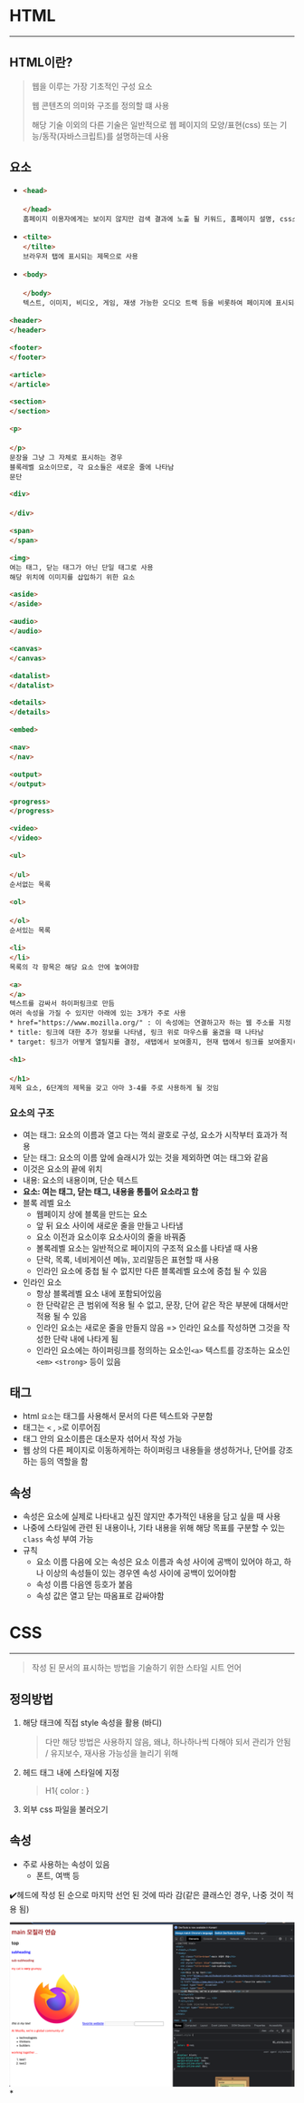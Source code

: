# HTML

---

## HTML이란? 

> 웹을 이루는 가장 기초적인 구성 요소
>
> 웹 콘텐츠의 의미와 구조를 정의할 떄 사용
>
> 해당 기술 이외의 다른 기술은 일반적으로 웹 페이지의 모양/표현(css) 또는 기능/동작(자바스크립트)를 설명하는데 사용

## 요소 

* ```html
  <head>
    
  </head>
  홈페이지 이용자에게는 보이지 않지만 검색 결과에 노출 될 키워드, 홈페이지 설명, css스타일등 html페이지의 모든 내용을 담고 있음
  ```

* ```html
  <tilte>
  </tilte>
  브라우저 탭에 표시되는 제목으로 사용
  ```

* ```html
  <body>
    
  </body>
  텍스트, 이미지, 비디오, 게임, 재생 가능한 오디오 트랙 등을 비롯하여 페이지에 표시되는 모든 콘텐츠가 포함 됨

```html
<header>
</header>
```

```html
<footer>
</footer>
```

```html
<article>
</article>
```

```html
<section>
</section>
```

```html
<p>
  
</p>
문장을 그냥 그 자체로 표시하는 경우
블록레벨 요소이므로, 각 요소들은 새로운 줄에 나타남
문단
```

```html
<div>
  
</div>
```

```html
<span>
</span>
```

```html
<img>
여는 태그, 닫는 태그가 아닌 단일 태그로 사용
해당 위치에 이미지를 삽입하기 위한 요소
```

```html
<aside>
</aside>
```

```html
<audio>
</audio>
```

```html
<canvas>
</canvas>
```

```html
<datalist>
</datalist>
```

```html
<details>
</details>
```

```html
<embed>
```

```html
<nav>
</nav>
```

```html
<output>
</output>
```

```html
<progress>
</progress>
```

```html
<video>
</video>
```

```html
<ul>
  
</ul>
순서없는 목록
```

```html
<ol>
  
</ol>
순서있는 목록
```

```html
<li>
</li>
목록의 각 항목은 해당 요소 안에 놓여야함
```

```html
<a>
</a>
텍스트를 감싸서 하이퍼링크로 만듬
여러 속성을 가질 수 있지만 아래에 있는 3개가 주로 사용
* href="https://www.mozilla.org/" : 이 속성에는 연결하고자 하는 웹 주소를 지정
* title: 링크에 대한 추가 정보를 나타냄, 링크 위로 마우스를 옮겼을 때 나타남
* target: 링크가 어떻게 열릴지를 결정, 새탭에서 보여줄지, 현재 탭에서 링크를 보여줄지(이 경우 이 속성 생략)
```

```html
<h1>
  
</h1>
제목 요소, 6단계의 제목을 갖고 아마 3-4를 주로 사용하게 될 것임
```



### 요소의 구조

* 여는 태그: 요소의 이름과 열고 다는 꺽쇠 괄호로 구성, 요소가 시작부터 효과가 적용
* 닫는 태그: 요소의 이름 앞에 슬래시가 있는 것을 제외하면 여는 태그와 같음
* 이것은 요소의 끝에 위치
* 내용: 요소의 내용이며, 단순 텍스트
* **요소: 여는 태그, 닫는 태그, 내용을 통틀어 요소라고 함**
* 블록 레벨 요소
  * 웹페이지 상에 블록을 만드는 요소
  * 앞 뒤 요소 사이에 새로운 줄을 만들고 나타냄
  * 요소 이전과 요소이후 요소사이의 줄을 바꿔줌
  * 볼록레벨 요소는 일반적으로 페이지의 구조적 요소를 나타낼 때 사용
  * 단락, 목록, 네비게이션 메뉴, 꼬리말등은 표현할 때 사용
  * 인라인 요소에 중첩 될 수 없지만 다른 블록레벨 요소에 중첩 될 수 있음
* 인라인 요소
  * 항상 블록레벨 요소 내에 포함되어있음
  * 한 단락같은 큰 범위에 적용 될 수 없고, 문장, 단어 같은 작은 부분에 대해서만 적용 될 수 있음
  * 인라인 요소는 새로운 줄을 만들지 않음 => 인라인 요소를 작성하면 그것을 작성한 단락 내에 나타게 됨
  * 인라인 요소에는 하이퍼링크를 정의하는 요소인`<a>` 텍스트를 강조하는 요소인 `<em>` `<strong>` 등이 있음

## 태그

* html `요소`는 태그를 사용해서 문서의 다른 텍스트와 구분함
* 태그는 `<` , `>`로 이루어짐
* 태그 안의 요소이름은 대소문자 섞어서 작성 가능
* 웹 상의 다른 페이지로 이동하게하는 하이퍼링크 내용들을 생성하거나, 단어를 강조하는 등의 역할을 함



## 속성

* 속성은 요소에 실제로 나타내고 싶진 않지만 추가적인 내용을 담고 싶을 때 사용
* 나중에 스타일에 관련 된 내용이나, 기타 내용을 위해 해당 목표를 구분할 수 있는 `class` 속성 부여 가능
* 규칙
  * 요소 이름 다음에 오는 속성은 요소 이름과 속성 사이에 공백이 있어야 하고, 하나 이상의 속성들이 있는 경우엔 속성 사이에 공백이 있어야함
  * 속성 이름 다음엔 등호가 붙음
  * 속성 값은 열고 닫는 따옴표로 감싸야함



# CSS

---

> 작성 된 문서의 표시하는 방법을 기술하기 위한 스타일 시트 언어



## 정의방법

1. 해당 태크에 직접 style 속성을 활용 (바디)

   > 다만 해당 방법은 사용하지 않음, 왜냐, 하나하나씩 다해야 되서 관리가 안됨 / 유지보수, 재사용 가능성을 늘리기 위해

2. 헤드 태그 내에 스타일에 지정

   > H1{ color : }

3. 외부 css 파일을 불러오기

## 속성

* 주로 사용하는 속성이 있음
  * 폰트, 여백 등



✔️헤드에 작성 된 순으로 마지막 선언 된 것에 따라 감(같은 클래스인 경우, 나중 것이 적용 됨)

![image-20220829202800994](web_mozilala_0829.assets/image-20220829202800994.png)*